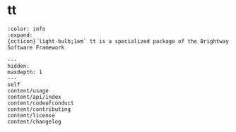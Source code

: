 # tt

```{button-link} https://docs.brightway.dev
:color: info
:expand:
{octicon}`light-bulb;1em` tt is a specialized package of the Brightway Software Framework
```

```{toctree}
---
hidden:
maxdepth: 1
---
self
content/usage
content/api/index
content/codeofconduct
content/contributing
content/license
content/changelog
```
